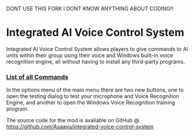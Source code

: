 
DONT USE THIS FORK I DONT KNOW ANYTHING ABOUT CODING!!


# Integrated AI Voice Control System
 Integrated AI Voice Control System allows players to give commands to AI units within their group using their voice and Windows built-in voice recognition engine, all without having to install any third-party programs.

### [List of all Commands](https://docs.google.com/spreadsheets/d/1Pbwz66e1Rkt8UKqnUL8lydbUG9HuOVFM_D1lKtuwusQ/edit?usp=sharing)

In the options menu of the main menu there are two new buttons, one to open the testing dialog to test your microphone and Voice Recognition Engine, and another to open the Windows Voice Recognition training program.

The source code for the mod is avaliable on GitHub @ https://github.com/Asaayu/integrated-voice-control-system
